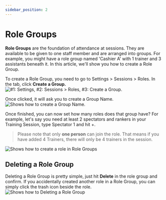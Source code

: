 ```yaml
---
sidebar_position: 2
---
```


# Role Groups
**Role Groups** are the foundation of attendance at sessions. They are available to be given to one staff member and are arranged into groups. For example, you might have a role group named 'Cashier A' with 1 trainer and 3 assistants beneath it.  In this article, we'll show you how to create a Role Group.

To create a Role Group, you need to go to Settings > Sessions > Roles. In the tab, click **Create a Group.**
![#1: Settings, #2: Sessions > Roles, #3: Create a Group.](/img/roles-1.png)

Once clicked, it will ask you to create a Group Name.
![Shows how to create a Group Name.](/img/roles-2.png)

Once finished, you can now set how many roles does that group have? For example, let's say you need at least 2 spectators and rankers in your Training Session, type Spectator 1 and hit +.
> Please note that only **one person** can join the role. That means if you have added 4 Trainers, there will only be 4 trainers in the session.

![Shows how to create a role in Role Groups](/img/roles-3.png)
## Deleting a Role Group
Deleting a Role Group is pretty simple, just hit **Delete** in the role group and confirm. If you accidentally created another role in a Role Group, you can simply click the trash icon beside the role.
![Shows how to Deleting a Role Group](/img/roles-4.png)
